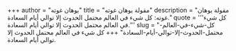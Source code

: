 +++
author = "يوهان غوته"
title = "مقولة يوهان غوته"
description = "مقولة يوهان غوته: كل شيء في العالم محتمل الحدوث إلا توالي أيام السعادة."
quote = '''كل شيء في العالم محتمل الحدوث إلا توالي أيام السعادة.''' 
slug = "كل-شيء-في-العالم-محتمل-الحدوث-إلا-توالي-أيام-السعادة"
+++
كل شيء في العالم محتمل الحدوث إلا توالي أيام السعادة.
